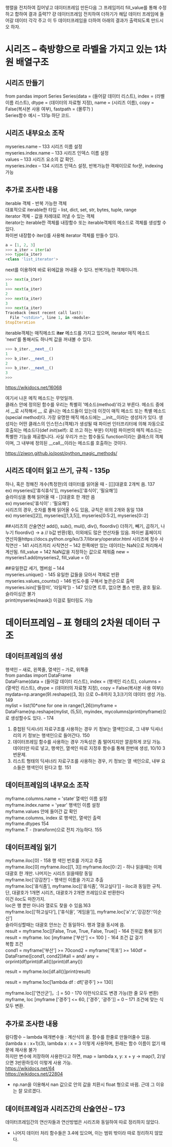 행렬을 전치하여 집어넣고 데이터프레임 만든다음 그 프레임끼리 fill_value를 통해 수정하고 합하여 결과 출력??
걍 데이터프레임 전치하여 더하기가 해답
데이터 프레임에 들어갈 데이터 각각 주고
이 두 데이터프레임을 더하여 아래의 결과가 출력되도록 만드시오 하자.

# 시리즈 – 축방향으로 라벨을 가지고 있는 1차원 배열구조
## 시리즈 만들기
from pandas import Series
Series(data = (들어갈 데이터 리스트), index = (라벨 이름 리스트), dtype = (데이터의 자료형 지정), name = (시리즈 이름), copy = False(복사본 사용 여부), fastpath = (몰루?) )      
Series함수 예시 – 131p 하단 코드. 

## 시리즈 내부요소 조작      
myseries.name – 133 시리즈 이름 설정       
myseries.index.name – 133 시리즈 인덱스 이름 설정       
values – 133 시리즈 요소의 값 확인.      
myseries.index – 134 시리즈 인덱스 설정, 반복가능한 객체이므로 for문, indexing 가능      

## 추가로 조사한 내용    
iterable 객체 - 반복 가능한 객체       
대표적으로 iterable한 타입 - list, dict, set, str, bytes, tuple, range       
iterator 객체 - 값을 차례대로 꺼낼 수 있는 객체      
iterator는 iterable한 객체를 내장함수 또는 iterable객체의 메소드로 객체를 생성할 수 있다.      
파이썬 내장함수 iter()를 사용해 iterator 객체를 만들수 있다.    
```python
a = [1, 2, 3]
>>> a_iter = iter(a)
>>> type(a_iter)
<class 'list_iterator'>
```
next를 이용하여 바로 뒤에값을 꺼내올 수 있다. 반복가능한 객체이니까.     
```python
>>> next(a_iter)
1
>>> next(a_iter)
2
>>> next(a_iter)
3
>>> next(a_iter)
Traceback (most recent call last):
  File "<stdin>", line 1, in <module>
StopIteration
```
iterable객체는 매직메소드 __iter__ 메소드를 가지고 있으며, iterator 매직 메소드 'next'를 통해서도 하나씩 값을 꺼내볼 수 있다.     
```python
>>> b_iter.__next__()
1
>>> b_iter.__next__()
2
>>> b_iter.__next__()
3
>>> 
```
https://wikidocs.net/16068 
    
여기서 나온 메직 메소드는 무엇일까.    
클래스 안에 정의된 함수를 우리는 특별히 '메소드(method)'라고 부른다. 메소드 중에서 __로 시작해서 __ 로 끝나는 메소드들이 있는데 이것이 매직 메소드 또는 특별 메소드(special method)다. 가장 유명한 매직 메소드에는 __init__이라는 생성자가 있다. 생성자는 어떤 클래스의 인스턴스(객체)가 생성될 때 파이썬 인터프리터에 의해 자동으로 호출되는 메소드다(def _init_(self): 로 쓰고 하는 부분) 이처럼 파이썬의 매직 메소드는 특별한 기능을 제공합니다.
사실 우리가 쓰는 함수들도 function이라는 클래스의 객체이며, 그 내부에 정의된 __call__이라는 메소드를 호출하는 것이다.     

https://ziwon.github.io/post/python_magic_methods/


## 시리즈 데이터 읽고 쓰기, 규칙 - 135p      
하나, 혹은 정해진 개수(특정한)의 데이터를 읽어올 때 - [[]]대괄호 2개씩 씀. 137      
ex) myseries[[‘휴식휴식’]], myseries[[‘휴식이’, ‘필요해’]]      
슬라이싱을 통해 읽어올 때 - []대괄호 한 개만 씀      
ex) myseries[‘휴식이’ : ‘필요해’]      
시리즈의 경우, 숫자를 통해 읽어올 수도 있음, 규칙은 위의 2개와 동일 138      
ex) myseries[[2]], myseries[[1,3,5]], myseries[0:5:2], myseries[0::2]      

##시리즈의 산술연산
add(), sub(), mul(), div(), floordiv()
더하기, 빼기, 곱하기, 나누기
	floordiv() -> a // b값 반환(몫), 이외에도 많은 연산자들 있음.
	파이썬 홈페이지 연산자들https://docs.python.org/ko/3.7/library/operator.html
시리즈에 정수 사칙연산 - 141
시리즈끼리 사칙연산 – 142 한쪽에만 있는 데이터는 NaN으로 처리해서 계산됨.
fill_value = 142 NaN값을 지정하는 값으로 채워줌
new = myseries1.add(myseries2, fill_value = 0)

##유일한값 세기, 멤버쉽 – 144      
myseries.unique() - 145 유일한 값들을 모아서 객체로 반환      
myseries.values_counts() - 146 빈도수를 구해서 높은순으로 출력      
myseries.isin([‘들장미’, ‘라일락’]) - 147 있으면 트루, 없으면 폴스 반환, 괄호 필요. 슬라이싱은 불가      
print(myseries[mask]) 이걸로 필터링도 가능      

# 데이터프레임 – 표 형태의 2차원 데이터 구조      
## 데이터프레임의 생성
행색인 – 새로, 왼쪽줄, 열색인 – 가로, 위쪽줄      
from pandas import DataFrame      
DataFrame(data = (들어갈 데이터 리스트), index = (행색인 리스트), columns = (열색인 리스트), dtype = (데이터의 자료형 지정), copy = False(복사본 사용 여부))      
mydata=np.arange(9).reshape((3, 3)) 으로 0~8까지 3,3크기의 데이터 생성 가능. 149      
mylist = list(10*one for one in range(1,26))myframe = DataFrame(np.reshape(mylist, (5,5)), myindex, mycolumns)print(myframe)으로 생성할수도 있다. - 174      
1. 중첩된 딕셔너리 자료구조를 사용하는 경우 키 정보는 열색인으로, 그 내부 딕셔너리의 키 정보는 행색인으로 들어간다. 150      
2. 데이터프레임 함수를 사용하는 경우 가독성은 좀 떨어지지만 깔끔하게 코딩 가능. 데이터만 따로 넣고, 행색인, 열색인 따로 지정후 함수를 통해 한번에 생성, 10/10 3번문제.      
3. 리스트 형태의 딕셔너리 자료구조를 사용하는 경우, 키 정보는 열 색인으로, 내부 요소들은 행색인이 된다고 함. 151      
      
## 데이터프레임의 내부요소 조작      
myframe.columns.name = 'state‘ 열색인 이름 설정      
myframe.index.name = 'year' 행색인 이름 설정	      
myframe.values 안에 들어간 값 확인      
myframe.columns, index 로 행색인, 열색인 출력      
myframe.dtypes 154      
myframe.T - (transform)으로 전치 가능하다. 155      

## 데이터프레임 읽기      
myframe.iloc[0] - 158 행 색인 번호를 가지고 추출      
myframe.iloc[0] myframe.iloc[[1, 3]] myframe.iloc[0::2] - 하나 읽을때는 이제 대괄호 한 개만. 나머지는 시리즈 읽을때랑 동일      
myframe.loc[‘강감찬’] - 행색인 이름을 가지고 추출      
myframe.loc[‘휴식좀’], myframe.loc[[‘휴식좀’, ‘하고싶다’]] - iloc과 동일한 규칙. 단, 대괄호가 1개면 시리즈, 대괄호가 2개면 프레임으로 반환한다      
이건 iloc도 마찬가지.      
loc은 행 뿐만 아니라 열로도 찾을 수 있음.163      
myframe.loc[[‘하고싶다’], [‘휴식을’, ‘게임을’]], myframe.loc[‘a’:’z’,‘강감찬’:‘이순신’]      
슬라이싱할때는 대괄호 안쓰는 건 동일하다. 행과 열을 동시에 씀.        
result = myframe.1oc[[False, True, True, False, True]] - 164 진위값 통해 읽기            
result = myframe. loc [myframe ['부산'] <= 100 ] - 164 조건 값 걸기      
복합 조건      
cond1 = myframe['부산'] >= 70cond2 = myframe['목포'] >= 140df = DataFrame([cond1, cond2])#all = and/ any = orprint(df)print(df.all())print(df.any())      

result = myframe.loc[df.all()]print(result)      

result = myframe.1oc[1ambda df : df['광주'] >= 130]	

myframe.loc[['연산군']，:] = 50 - 170 이런식으로도 변경 가능(한 줄 모두 변환)      
myframe, loc [myframe ['경주'] <= 60, ['경주', '광주']] = 0 – 171 조건에 맞는 식 모두 변환.    

## 추가로 조사한 내용      
람다함수 – lambda 매개변수들 : 계산식의 꼴. 함수를 한줄로 만들어줄수 있음.            
	(lambda x : x+1)(3), lambda x : x = 3 이렇게 사용하며, 원래는 함수 이름이 없기 때문에 재사용 불가            
	하지만 변수에 저장하여 사용한다고 하면, map = lambda x, y: x + y -> map(1, 2)넣으면 3반환하듯이 이렇게 사용 가능.             
	https://wikidocs.net/64            
	https://wikidocs.net/22804            
+ np.nan을 이용해서 nan 값으로 안의 값을 치환시 float 형으로 바뀜. 근데 그 이유는 잘 모르겠다.                 

## 데이터프레임과 시리즈간의 산술연산 – 173      
데이터프레임간의 연산자들과 연산방법은 시리즈와 동일하여 따로 정리하지 않았다.       

+ 나머지 데이터 처리 함수들은 3.4에 있으며, 이는 범위 밖이라 따로 정리하지 않았다.      
